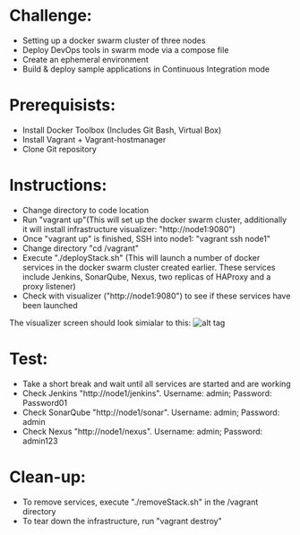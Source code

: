 # Challenge:

-	Setting up a docker swarm cluster of three nodes
-	Deploy DevOps tools in swarm mode via a compose file
-	Create an ephemeral environment
- Build & deploy sample applications in Continuous Integration mode


# Prerequisists:

-	Install Docker Toolbox (Includes Git Bash, Virtual Box)
-	Install Vagrant + Vagrant-hostmanager
-	Clone Git repository 


# Instructions:

-	Change directory to code location
-	Run "vagrant up"(This will set up the docker swarm cluster, additionally it will install infrastructure visualizer: 		"http://node1:9080")
-	Once "vagrant up" is finished, SSH into node1: "vagrant ssh node1"
-	Change directory "cd /vagrant"
-	Execute "./deployStack.sh" (This will launch a number of docker services in the docker swarm cluster created earlier. 
	These services include Jenkins, SonarQube, Nexus, two replicas of HAProxy and a proxy listener)
-	Check with visualizer ("http://node1:9080") to see if these services have been launched

The visualizer screen should look simialar to this:
![alt tag](https://github.com/shazChaudhry/techchallange/blob/master/VisualizerXXX.PNG)


# Test:

- 	Take a short break and wait until all services are started and are working
- 	Check Jenkins "http://node1/jenkins". Username: admin; Password: Password01
-	Check SonarQube "http://node1/sonar". Username: admin; Password: admin
-	Check Nexus "http://node1/nexus". Username: admin; Password: admin123


# Clean-up:
-	To remove services, execute "./removeStack.sh" in the /vagrant directory
-	To tear down the infrastructure, run "vagrant destroy"
